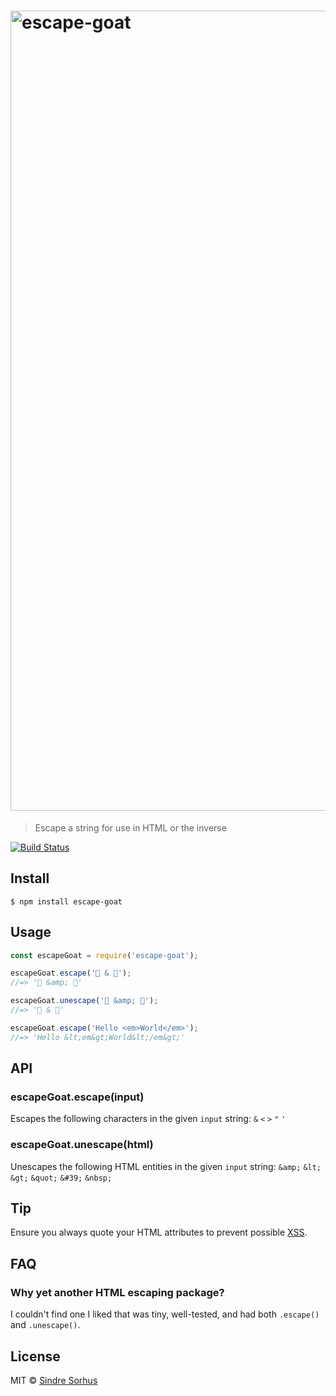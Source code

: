 <h1>
	<img src="logo.jpg" width="1280" alt="escape-goat">
</h1>

> Escape a string for use in HTML or the inverse

[![Build Status](https://travis-ci.org/sindresorhus/escape-goat.svg?branch=master)](https://travis-ci.org/sindresorhus/escape-goat)


## Install

```
$ npm install escape-goat
```


## Usage

```js
const escapeGoat = require('escape-goat');

escapeGoat.escape('🦄 & 🐐');
//=> '🦄 &amp; 🐐'

escapeGoat.unescape('🦄 &amp; 🐐');
//=> '🦄 & 🐐'

escapeGoat.escape('Hello <em>World</em>');
//=> 'Hello &lt;em&gt;World&lt;/em&gt;'
```


## API

### escapeGoat.escape(input)

Escapes the following characters in the given `input` string: `&` `<` `>` `"` `'`

### escapeGoat.unescape(html)

Unescapes the following HTML entities in the given `input` string: `&amp;` `&lt;` `&gt;` `&quot;` `&#39;` `&nbsp;`


## Tip

Ensure you always quote your HTML attributes to prevent possible [XSS](https://en.wikipedia.org/wiki/Cross-site_scripting).


## FAQ

### Why yet another HTML escaping package?

I couldn't find one I liked that was tiny, well-tested, and had both `.escape()` and `.unescape()`.


## License

MIT © [Sindre Sorhus](https://sindresorhus.com)
